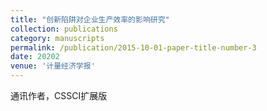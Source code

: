 ```yaml
---
title: "创新陷阱对企业生产效率的影响研究"
collection: publications
category: manuscripts
permalink: /publication/2015-10-01-paper-title-number-3
date: 20202
venue: '计量经济学报'
---
```


通讯作者，CSSCI扩展版
